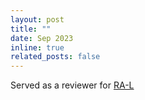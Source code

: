 ```yaml
---
layout: post
title: ""
date: Sep 2023
inline: true
related_posts: false
---
```


Served as a reviewer for [RA-L](https://www.ieee-ras.org/publications/ra-l)